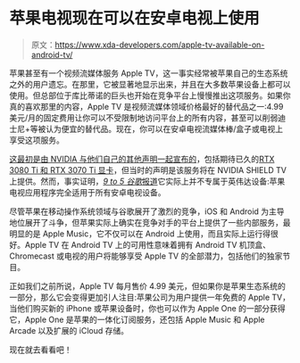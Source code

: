 # 苹果电视现在可以在安卓电视上使用

> 原文：<https://www.xda-developers.com/apple-tv-available-on-android-tv/>

苹果甚至有一个视频流媒体服务 Apple TV，这一事实经常被苹果自己的生态系统之外的用户遗忘。在那里，它被显著地显示出来，并且在大多数苹果设备上都可以使用。但总部位于库比蒂诺的巨头也开始在竞争平台上慢慢推出这项服务。如果你真的喜欢那里的内容，Apple TV 是视频流媒体领域价格最好的替代品之一:4.99 美元/月的固定费用让你可以不受限制地访问平台上的所有内容，甚至可以削弱迪士尼+等被认为便宜的替代品。现在，你可以在安卓电视流媒体棒/盒子或电视上享受这项服务。

[这最初是由 NVIDIA 与他们自己的其他声明一起宣布的](https://blogs.nvidia.com/blog/2021/06/01/shield-apple-tv/?utm_source=feedburner&utm_medium=feed&utm_campaign=Feed%3A+nvidiablog+%28The+NVIDIA+Blog%29)，包括期待已久的[RTX 3080 Ti 和 RTX 3070 Ti 显卡](https://www.xda-developers.com/nvidia-rtx-3080ti-3070ti-launch/)，但当时的声明是该服务将在 NVIDIA SHIELD TV 上提供。然而，事实证明，[*9 to 5 谷歌*报道](https://9to5google.com/2021/06/01/apple-tv-android-tv-app/)它实际上并不专属于英伟达设备:苹果电视应用程序完全适用于所有安卓电视设备。

尽管苹果在移动操作系统领域与谷歌展开了激烈的竞争，iOS 和 Android 为主导地位展开了斗争，但苹果实际上确实在竞争对手的平台上提供了一些内部服务，最明显的是 Apple Music，它不仅可以在 Android 上使用，而且实际上运行得很好。Apple TV 在 Android TV 上的可用性意味着拥有 Android TV 机顶盒、Chromecast 或电视的用户将能够享受 Apple TV 的全部潜力，包括他们的独家节目。

正如我们之前所说，Apple TV 每月售价 4.99 美元，但如果你是苹果生态系统的一部分，那么它会变得更加引人注目:苹果公司为用户提供一年免费的 Apple TV，当他们购买新的 iPhone 或苹果设备时，你也可以作为 Apple One 的一部分获得它，Apple One 是苹果的一体化订阅服务，还包括 Apple Music 和 Apple Arcade 以及扩展的 iCloud 存储。

现在就去看看吧！